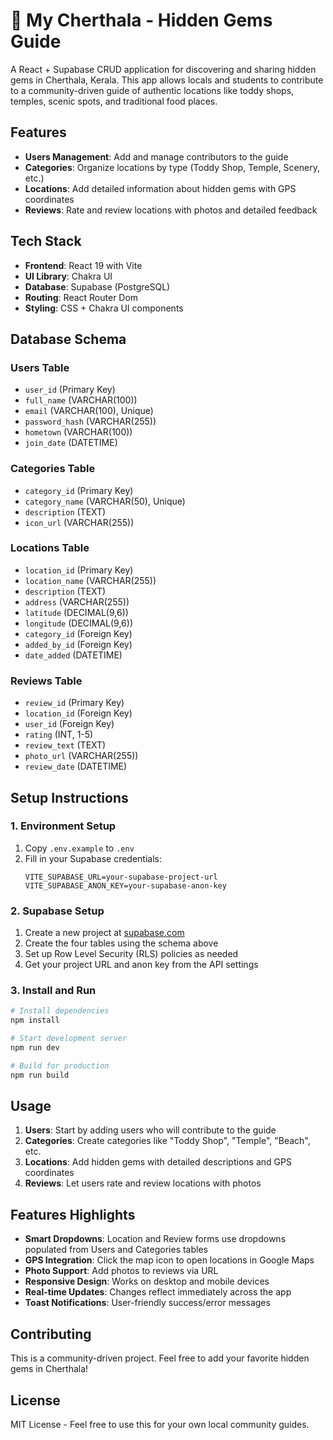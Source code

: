 # 🌴 My Cherthala - Hidden Gems Guide

A React + Supabase CRUD application for discovering and sharing hidden gems in Cherthala, Kerala. This app allows locals and students to contribute to a community-driven guide of authentic locations like toddy shops, temples, scenic spots, and traditional food places.

## Features

- **Users Management**: Add and manage contributors to the guide
- **Categories**: Organize locations by type (Toddy Shop, Temple, Scenery, etc.)
- **Locations**: Add detailed information about hidden gems with GPS coordinates
- **Reviews**: Rate and review locations with photos and detailed feedback

## Tech Stack

- **Frontend**: React 19 with Vite
- **UI Library**: Chakra UI
- **Database**: Supabase (PostgreSQL)
- **Routing**: React Router Dom
- **Styling**: CSS + Chakra UI components

## Database Schema

### Users Table
- `user_id` (Primary Key)
- `full_name` (VARCHAR(100))
- `email` (VARCHAR(100), Unique)
- `password_hash` (VARCHAR(255))
- `hometown` (VARCHAR(100))
- `join_date` (DATETIME)

### Categories Table
- `category_id` (Primary Key)
- `category_name` (VARCHAR(50), Unique)
- `description` (TEXT)
- `icon_url` (VARCHAR(255))

### Locations Table
- `location_id` (Primary Key)
- `location_name` (VARCHAR(255))
- `description` (TEXT)
- `address` (VARCHAR(255))
- `latitude` (DECIMAL(9,6))
- `longitude` (DECIMAL(9,6))
- `category_id` (Foreign Key)
- `added_by_id` (Foreign Key)
- `date_added` (DATETIME)

### Reviews Table
- `review_id` (Primary Key)
- `location_id` (Foreign Key)
- `user_id` (Foreign Key)
- `rating` (INT, 1-5)
- `review_text` (TEXT)
- `photo_url` (VARCHAR(255))
- `review_date` (DATETIME)

## Setup Instructions

### 1. Environment Setup
1. Copy `.env.example` to `.env`
2. Fill in your Supabase credentials:
   ```
   VITE_SUPABASE_URL=your-supabase-project-url
   VITE_SUPABASE_ANON_KEY=your-supabase-anon-key
   ```

### 2. Supabase Setup
1. Create a new project at [supabase.com](https://supabase.com)
2. Create the four tables using the schema above
3. Set up Row Level Security (RLS) policies as needed
4. Get your project URL and anon key from the API settings

### 3. Install and Run
```bash
# Install dependencies
npm install

# Start development server
npm run dev

# Build for production
npm run build
```

## Usage

1. **Users**: Start by adding users who will contribute to the guide
2. **Categories**: Create categories like "Toddy Shop", "Temple", "Beach", etc.
3. **Locations**: Add hidden gems with detailed descriptions and GPS coordinates
4. **Reviews**: Let users rate and review locations with photos

## Features Highlights

- **Smart Dropdowns**: Location and Review forms use dropdowns populated from Users and Categories tables
- **GPS Integration**: Click the map icon to open locations in Google Maps
- **Photo Support**: Add photos to reviews via URL
- **Responsive Design**: Works on desktop and mobile devices
- **Real-time Updates**: Changes reflect immediately across the app
- **Toast Notifications**: User-friendly success/error messages

## Contributing

This is a community-driven project. Feel free to add your favorite hidden gems in Cherthala!

## License

MIT License - Feel free to use this for your own local community guides.